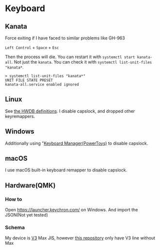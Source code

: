 # Keyboard

## Kanata

Force exiting if I have faced to similar problems like GH-963

`Left Control` + `Space` + `Esc`

Then the process will die. You can restart it with `systemctl start kanata-all`.
Not just the `kanata`. You can check it with `systemctl list-unit-files "kanata*`.

```console
> systemctl list-unit-files "kanata*"
UNIT FILE STATE PRESET
kanata-all.service enabled ignored
```

## Linux

See [the HWDB definitions](https://github.com/search?q=repo%3Akachick%2Fdotfiles+extraHwdb&type=code).
I disable capslock, and dropped other keyremappers.

## Windows

Additionally using "[Keyboard Manager(PowerToys)](https://github.com/microsoft/PowerToys) to disable capslock.

## macOS

I use macOS built-in keyboard remapper to disable capslock.

## Hardware(QMK)

### How to

Open <https://launcher.keychron.com/> on Windows. And import the JSON(Not yet tested)

### Schema

My device is [V3](https://github.com/qmk/qmk_firmware/tree/782f91a73a0f6d4128f9454509b4a207af269f8b/keyboards/keychron/v3/jis) Max JIS, however [this repository](https://github.com/qmk/qmk_firmware/tree/master/keyboards/keychron) only have V3 line without Max
